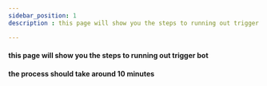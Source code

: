 ```yaml
---
sidebar_position: 1
description : this page will show you the steps to running out trigger bot 

---
```



#### this page will show you the steps to running out trigger bot 

#### the process should take around 10 minutes
